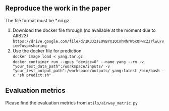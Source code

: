 ## Reproduce the work in the paper
The file format must be *.nii.gz  
1. Download the docker file through (no available at the moment due to AIIB23)
```https://drive.google.com/file/d/1K3JZsEOVBYX1QCnhNhrW6xOFwcZJrlwu/view?usp=sharing```  
2. Use the docker file for prediction  
```docker image load < yang.tar.gz```  
```docker container run --gpus "device=0" --name yang --rm -v "your_test_data_path":/workspace/inputs/ -v "your_test_output_path":/workspace/outputs/ yang:latest /bin/bash -c "sh predict.sh" ```
## Evaluation metrics
Please find the evaluation metrics from ```utils/airway_metric.py```
